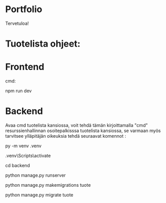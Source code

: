 # Portfolio

Tervetuloa!

# Tuotelista ohjeet:

# Frontend

cmd:

npm run dev


# Backend

Avaa cmd tuotelista kansiossa, voit tehdä tämän kirjoittamalla "cmd" resurssienhallinnan osoitepalkisssa tuotelista kansiossa, se varmaan myös tarvitsee ylläpitäjän oikeuksia tehdä seuraavat komennot : 

py -m venv .venv

.venv\Scripts\activate

cd backend

python manage.py runserver

python manage.py makemigrations tuote

python manage.py migrate tuote
